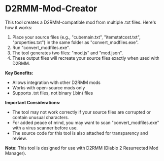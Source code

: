 # D2RMM-Mod-Creator

This tool creates a D2RMM-compatible mod from multiple .txt files. Here's how it works:

1. Place your source files (e.g., "cubemain.txt", "itemstatcost.txt", "properties.txt") in the same folder as "convert_modfiles.exe".
2. Run "convert_modfiles.exe".
3. The tool generates two files: "mod.js" and "mod.json".
4. These output files will recreate your source files exactly when used with D2RMM.

**Key Benefits:**
- Allows integration with other D2RMM mods
- Works with open-source mods only
- Supports .txt files, not binary (.bin) files

**Important Considerations:**
- The tool may not work correctly if your source files are corrupted or contain unusual characters.
- For added peace of mind, you may want to scan "convert_modfiles.exe" with a virus scanner before use.
- The source code for this tool is also attached for transparency and review.

**Note:** This tool is designed for use with D2RMM (Diablo 2 Resurrected Mod Manager).
